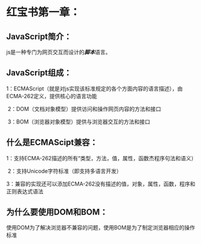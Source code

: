 # 红宝书第一章：

## 	JavaScript简介：

​			js是一种专门为网页交互而设计的***脚本***语言。

## 	JavaScript组成：

​			1：ECMAScript（就是对js实现该标准规定的各个方面内容的语言描述），由ECMA-262定义，提供核心的语言功能

​			2：DOM（文档对象模型）提供访问和操作网页内容的方法和接口

​			3：BOM（浏览器对象模型）提供与浏览器交互的方法和接口

## 	什么是ECMAScipt兼容：

​				1：支持ECMA-262描述的所有“类型，方法，值，属性，函数杰程序句法和语义）

​				2：支持Unicode字符标准（即支持多语言开发）	

​				3：兼容的实现还可以添加ECMA-262没有描述的值，对象，属性，函数，程序和正则表达式语法

## 	为什么要使用DOM和BOM：

​				使用DOM为了解决浏览器不兼容的问题，使用BOM是为了制定浏览器相应的操作标准